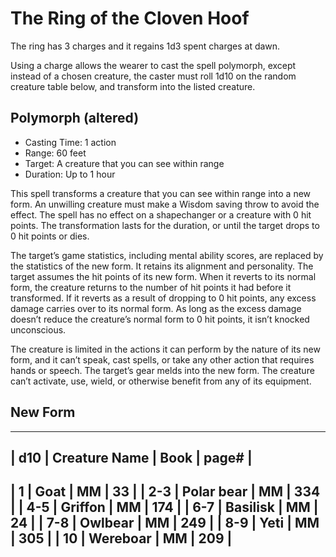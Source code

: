 # The Ring of the Cloven Hoof 

The ring has 3 charges and it regains 1d3 spent charges at dawn.

Using a charge allows the wearer to cast the spell polymorph, except instead of a chosen creature, the caster 
must roll 1d10 on the random creature table below, and transform into the listed creature. 

## Polymorph (altered)
- Casting Time: 1 action
- Range: 60 feet
- Target: A creature that you can see within range
- Duration: Up to 1 hour

This spell transforms a creature that you can see within range into a new form. An unwilling creature must make a 
Wisdom saving throw to avoid the effect. The spell has no effect on a shapechanger or a creature with 0 hit points.
The transformation lasts for the duration, or until the target drops to 0 hit points or dies.

The target’s game statistics, including mental ability scores, are replaced by the statistics of the new form. 
It retains its alignment and personality. The target assumes the hit points of its new form. When it reverts to its 
normal form, the creature returns to the number of hit points it had before it transformed. If it reverts as a result 
of dropping to 0 hit points, any excess damage carries over to its normal form. As long as the excess damage doesn’t 
reduce the creature’s normal form to 0 hit points, it isn’t knocked unconscious.

The creature is limited in the actions it can perform by the nature of its new form, and it can’t speak, cast spells, 
or take any other action that requires hands or speech. The target’s gear melds into the new form. The creature can’t 
activate, use, wield, or otherwise benefit from any of its equipment.

## New Form

---------------------------------------
| d10 |  Creature Name | Book | page# | 
---------------------------------------
|   1 | Goat           |  MM  |   33  | 
| 2-3 | Polar bear     |  MM  |  334  | 
| 4-5 | Griffon        |  MM  |  174  | 
| 6-7 | Basilisk       |  MM  |   24  | 
| 7-8 | Owlbear        |  MM  |  249  | 
| 8-9 | Yeti           |  MM  |  305  | 
|  10 | Wereboar       |  MM  |  209  |
---------------------------------------
